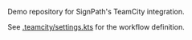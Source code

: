 Demo repository for SignPath's TeamCity integration.

See [.teamcity/settings.kts](.teamcity/settings.kts) for the workflow definition.